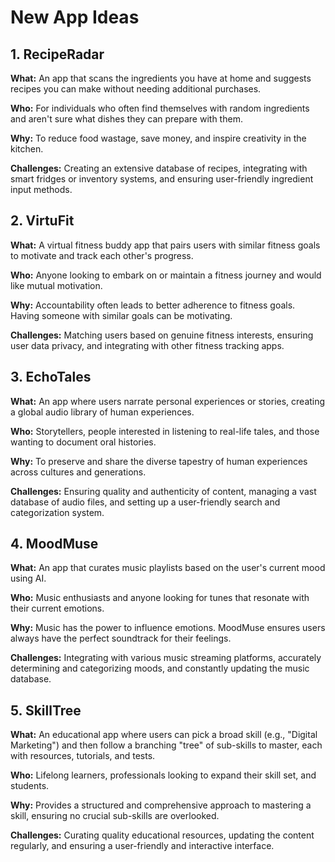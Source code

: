 <h1>New App Ideas</h1>

<section>
    <h2>1. RecipeRadar</h2>
    <p><strong>What:</strong> An app that scans the ingredients you have at home and suggests recipes you can make without needing additional purchases.</p>
    <p><strong>Who:</strong> For individuals who often find themselves with random ingredients and aren't sure what dishes they can prepare with them.</p>
    <p><strong>Why:</strong> To reduce food wastage, save money, and inspire creativity in the kitchen.</p>
    <p><strong>Challenges:</strong> Creating an extensive database of recipes, integrating with smart fridges or inventory systems, and ensuring user-friendly ingredient input methods.</p>
</section>

<section>
    <h2>2. VirtuFit</h2>
    <p><strong>What:</strong> A virtual fitness buddy app that pairs users with similar fitness goals to motivate and track each other's progress.</p>
    <p><strong>Who:</strong> Anyone looking to embark on or maintain a fitness journey and would like mutual motivation.</p>
    <p><strong>Why:</strong> Accountability often leads to better adherence to fitness goals. Having someone with similar goals can be motivating.</p>
    <p><strong>Challenges:</strong> Matching users based on genuine fitness interests, ensuring user data privacy, and integrating with other fitness tracking apps.</p>
</section>

<section>
    <h2>3. EchoTales</h2>
    <p><strong>What:</strong> An app where users narrate personal experiences or stories, creating a global audio library of human experiences.</p>
    <p><strong>Who:</strong> Storytellers, people interested in listening to real-life tales, and those wanting to document oral histories.</p>
    <p><strong>Why:</strong> To preserve and share the diverse tapestry of human experiences across cultures and generations.</p>
    <p><strong>Challenges:</strong> Ensuring quality and authenticity of content, managing a vast database of audio files, and setting up a user-friendly search and categorization system.</p>
</section>

<section>
    <h2>4. MoodMuse</h2>
    <p><strong>What:</strong> An app that curates music playlists based on the user's current mood using AI.</p>
    <p><strong>Who:</strong> Music enthusiasts and anyone looking for tunes that resonate with their current emotions.</p>
    <p><strong>Why:</strong> Music has the power to influence emotions. MoodMuse ensures users always have the perfect soundtrack for their feelings.</p>
    <p><strong>Challenges:</strong> Integrating with various music streaming platforms, accurately determining and categorizing moods, and constantly updating the music database.</p>
</section>

<section>
    <h2>5. SkillTree</h2>
    <p><strong>What:</strong> An educational app where users can pick a broad skill (e.g., "Digital Marketing") and then follow a branching "tree" of sub-skills to master, each with resources, tutorials, and tests.</p>
    <p><strong>Who:</strong> Lifelong learners, professionals looking to expand their skill set, and students.</p>
    <p><strong>Why:</strong> Provides a structured and comprehensive approach to mastering a skill, ensuring no crucial sub-skills are overlooked.</p>
    <p><strong>Challenges:</strong> Curating quality educational resources, updating the content regularly, and ensuring a user-friendly and interactive interface.</p>
</section>